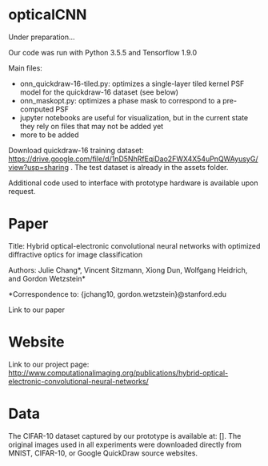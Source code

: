 # opticalCNN

Under preparation...

Our code was run with Python 3.5.5 and Tensorflow 1.9.0 

Main files:
- onn_quickdraw-16-tiled.py: optimizes a single-layer tiled kernel PSF model for the quickdraw-16 dataset (see below)
- onn_maskopt.py: optimizes a phase mask to correspond to a pre-computed PSF
- jupyter notebooks are useful for visualization, but in the current state they rely on files that may not be added yet
- more to be added

Download quickdraw-16 training dataset: https://drive.google.com/file/d/1nD5NhRfEqiDao2FWX4X54uPnQWAyusyG/view?usp=sharing . The test dataset is already in the assets folder. 

Additional code used to interface with prototype hardware is available upon request.

# Paper

Title: Hybrid optical-electronic convolutional neural networks with optimized diffractive optics for image classification

Authors: Julie Chang*, Vincent Sitzmann, Xiong Dun, Wolfgang Heidrich, and Gordon Wetzstein*

*Correspondence to: {jchang10, gordon.wetzstein}@stanford.edu

Link to our paper

# Website

Link to our project page:
http://www.computationalimaging.org/publications/hybrid-optical-electronic-convolutional-neural-networks/

# Data

The CIFAR-10 dataset captured by our prototype is available at: []. The original images used in all experiments were downloaded directly from MNIST, CIFAR-10, or Google QuickDraw source websites. 
